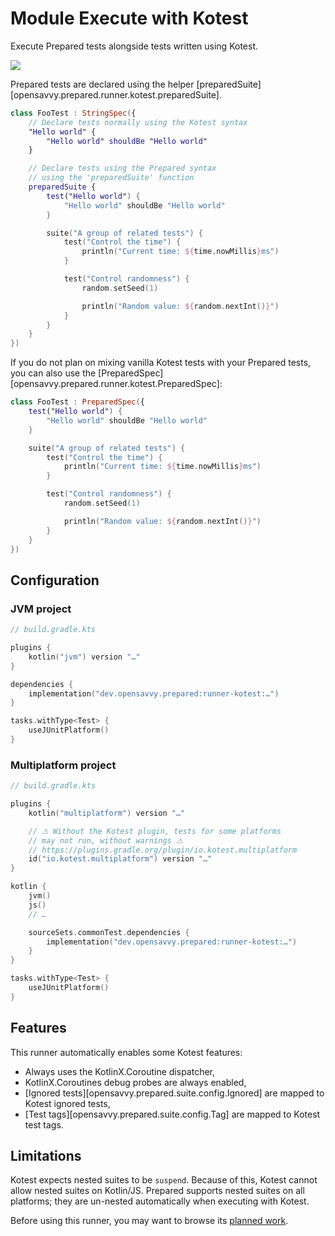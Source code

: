 # Module Execute with Kotest

Execute Prepared tests alongside tests written using Kotest.

<a href="https://search.maven.org/search?q=dev.opensavvy.prepared.runner-kotest"><img src="https://img.shields.io/maven-central/v/dev.opensavvy.prepared/runner-kotest.svg?label=Maven%20Central"></a>

Prepared tests are declared using the helper [preparedSuite][opensavvy.prepared.runner.kotest.preparedSuite].

```kotlin
class FooTest : StringSpec({
	// Declare tests normally using the Kotest syntax
	"Hello world" {
		"Hello world" shouldBe "Hello world"
	}

	// Declare tests using the Prepared syntax
	// using the 'preparedSuite' function
	preparedSuite {
		test("Hello world") {
			"Hello world" shouldBe "Hello world"
		}

		suite("A group of related tests") {
			test("Control the time") {
				println("Current time: ${time.nowMillis}ms")
			}

			test("Control randomness") {
				random.setSeed(1)

				println("Random value: ${random.nextInt()}")
			}
		}
	}
})
```

If you do not plan on mixing vanilla Kotest tests with your Prepared tests, you can also use the [PreparedSpec][opensavvy.prepared.runner.kotest.PreparedSpec]:

```kotlin
class FooTest : PreparedSpec({
	test("Hello world") {
		"Hello world" shouldBe "Hello world"
	}

	suite("A group of related tests") {
		test("Control the time") {
			println("Current time: ${time.nowMillis}ms")
		}

		test("Control randomness") {
			random.setSeed(1)

			println("Random value: ${random.nextInt()}")
		}
	}
})
```

## Configuration

### JVM project

```kotlin
// build.gradle.kts

plugins {
	kotlin("jvm") version "…"
}

dependencies {
	implementation("dev.opensavvy.prepared:runner-kotest:…")
}

tasks.withType<Test> {
	useJUnitPlatform()
}
```

### Multiplatform project

```kotlin
// build.gradle.kts

plugins {
	kotlin("multiplatform") version "…"

	// ⚠ Without the Kotest plugin, tests for some platforms 
	// may not run, without warnings ⚠
	// https://plugins.gradle.org/plugin/io.kotest.multiplatform
	id("io.kotest.multiplatform") version "…"
}

kotlin {
	jvm()
	js()
	// …

	sourceSets.commonTest.dependencies {
		implementation("dev.opensavvy.prepared:runner-kotest:…")
	}
}

tasks.withType<Test> {
	useJUnitPlatform()
}
```

## Features

This runner automatically enables some Kotest features:

- Always uses the KotlinX.Coroutine dispatcher,
- KotlinX.Coroutines debug probes are always enabled,
- [Ignored tests][opensavvy.prepared.suite.config.Ignored] are mapped to Kotest ignored tests,
- [Test tags][opensavvy.prepared.suite.config.Tag] are mapped to Kotest test tags.

## Limitations

Kotest expects nested suites to be `suspend`. Because of this, Kotest cannot allow nested suites on Kotlin/JS.
Prepared supports nested suites on all platforms; they are un-nested automatically when executing with Kotest.

Before using this runner, you may want to browse its [planned work](https://gitlab.com/opensavvy/groundwork/prepared/-/issues/?sort=priority&state=opened&label_name%5B%5D=runner%3Akotest&first_page_size=20).
